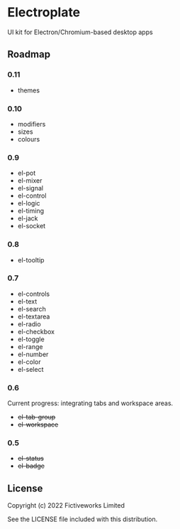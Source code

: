# Electroplate

UI kit for Electron/Chromium-based desktop apps

## Roadmap

### 0.11

- themes

### 0.10

- modifiers
- sizes
- colours

### 0.9

- el-pot
- el-mixer
- el-signal
- el-control
- el-logic
- el-timing
- el-jack
- el-socket

### 0.8

- el-tooltip

### 0.7

- el-controls
- el-text
- el-search
- el-textarea
- el-radio
- el-checkbox
- el-toggle
- el-range
- el-number
- el-color
- el-select

### 0.6

Current progress: integrating tabs and workspace areas.

- ~~el-tab-group~~
- ~~el-workspace~~

### 0.5

- ~~el-status~~
- ~~el-badge~~

## License

Copyright (c) 2022 Fictiveworks Limited

See the LICENSE file included with this distribution.
